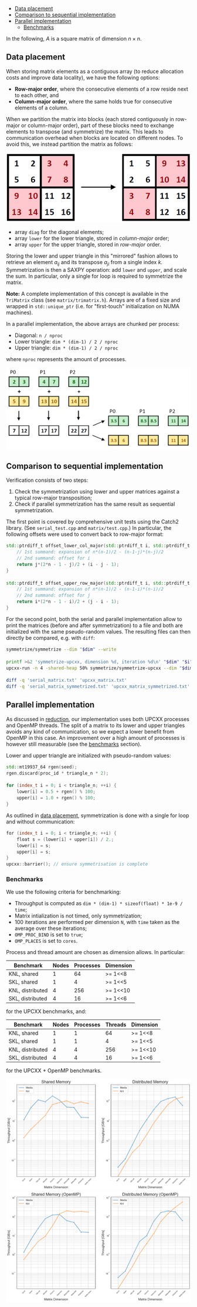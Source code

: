 - [Data placement](#data-placement)
- [Comparison to sequential implementation](#comparison-to-sequential-implementation)
- [Parallel implementation](#parallel-implementation)
  - [Benchmarks](#benchmarks)

In the following, $`A`$ is a square matrix of dimension $`n \times n`$.

## Data placement

When storing matrix elements as a contiguous array (to reduce allocation costs and improve data locality), we have the following options:

* **Row-major order**, where the consecutive elements of a row reside next to each other, and
* **Column-major order**, where the same holds true for consecutive elements of a column.

When we partition the matrix into blocks (each stored contiguously in row-major or column-major order), part of these blocks need to exchange elements to transpose (and symmetrize) the matrix. This leads to communication overhead when blocks are located on different nodes. To avoid this, we instead partition the matrix as follows:

![Block matrix](block_matrix_transposition.png)

* array `diag` for the diagonal elements;
* array `lower` for the lower triangle, stored in *column-major* order;
* array `upper` for the upper triangle, stored in *row-major* order.

Storing the lower and upper triangle in this "mirrored" fashion allows to retrieve an element $`a_{ij}`$ and its transpose $`a_{ji}`$ from a single index $`k`$. Symmetrization is then a SAXPY operation: add `lower` and `upper`, and scale the sum. In particular, only a single for loop is required to symmetrize the matrix.

**Note:** A complete implementation of this concept is available in the `TriMatrix` class (see `matrix/trimatrix.h`). Arrays are of a fixed size and wrapped in `std::unique_ptr` (i.e. for "first-touch" initialization on NUMA machines).

In a parallel implementation, the above arrays are chunked per process:

* Diagonal: `n / nproc`
* Lower triangle: `dim * (dim-1) / 2 / nproc`
* Upper triangle: `dim * (dim-1) / 2 / nproc`

where `nproc` represents the amount of processes.

![TriSym](trimatrix_symmetrization.png)

## Comparison to sequential implementation

Verification consists of two steps:
1. Check the symmetrization using lower and upper matrices against a typical row-major transposition;
2. Check if parallel symmetrization has the same result as sequential symmetrization.

The first point is covered by comprehensive unit tests using the Catch2 library. (See `serial_test.cpp` and `matrix/test.cpp`.) In particular, the following offsets were used to convert back to row-major format:
```c++
std::ptrdiff_t offset_lower_col_major(std::ptrdiff_t i, std::ptrdiff_t j, std::ptrdiff_t n) {
    // 1st summand: expansion of n*(n-1)/2 - (n-1-j)*(n-j)/2
    // 2nd summand: offset for i
    return j*(2*n - 1 - j)/2 + (i - j - 1);
}

std::ptrdiff_t offset_upper_row_major(std::ptrdiff_t i, std::ptrdiff_t j, std::ptrdiff_t n) {
    // 1st summand: expansion of n*(n-1)/2 - (n-1-i)*(n-i)/2
    // 2nd summand: offset for j
    return i*(2*n - 1 - i)/2 + (j - i - 1);
}
```

For the second point, both the serial and parallel implementation allow to print the matrices (before and after symmetrization) to a file and both are initialized with the same pseudo-random values. The resulting files can then directly be compared, e.g. with `diff`:

```bash
symmetrize/symmetrize --dim "$dim" --write

printf >&2 'symmetrize-upcxx, dimension %d, iteration %d\n' "$dim" "$i"
upcxx-run -n 4 -shared-heap 50% symmetrize/symmetrize-upcxx --dim "$dim" --write

diff -q 'serial_matrix.txt' 'upcxx_matrix.txt'
diff -q 'serial_matrix_symmetrized.txt' 'upcxx_matrix_symmetrized.txt'
```

## Parallel implementation

As discussed in [reduction](reduction#Tasks), our implementation uses both UPCXX processes and OpenMP threads. The split of a matrix to its lower and upper triangles avoids any kind of communication, so we expect a lower benefit from OpenMP in this case. An improvement over a high amount of processes is however still measurable (see the [benchmarks](#benchmarks) section).

Lower and upper triangle are initialized with pseudo-random values:
```c++
std::mt19937_64 rgen(seed);
rgen.discard(proc_id * triangle_n * 2);

for (index_t i = 0; i < triangle_n; ++i) {
    lower[i] = 0.5 + rgen() % 100;
    upper[i] = 1.0 + rgen() % 100;
}
```

As outlined in [data placement](#data-placement), symmetrization is done with a single for loop and without communication:
```c++
for (index_t i = 0; i < triangle_n; ++i) {
    float s = (lower[i] + upper[i]) / 2.;
    lower[i] = s;
    upper[i] = s;
}
upcxx::barrier(); // ensure symmetrisation is complete
```

### Benchmarks

We use the following criteria for benchmarking:

* Throughput is computed as `dim * (dim-1) * sizeof(float) * 1e-9 / time`;
* Matrix intialization is not timed, only symmetrization;
* 100 iterations are performed per dimension `N`, with `time` taken as the average over these iterations;
* `OMP_PROC_BIND` is set to `true`;
* `OMP_PLACES` is set to `cores`.

Process and thread amount are chosen as dimension allows. In particular:

| Benchmark        | Nodes | Processes | Dimension |
| ---------------- | ----- | --------- | --------- |
| KNL, shared      | 1     | 64        | >= 1<<8    |
| SKL, shared      | 1     | 4         | >= 1<<5    |
| KNL, distributed | 4     | 256       | >= 1<<10   |
| SKL, distributed | 4     | 16        | >= 1<<6    |

for the UPCXX benchmarks, and:

| Benchmark        | Nodes | Processes | Threads | Dimension |
| ---------------- | ----- | --------- | ------- | --------- |
| KNL, shared      | 1     | 1         | 64      | >= 1<<8    |
| SKL, shared      | 1     | 1         | 4       | >= 1<<5    |
| KNL, distributed | 4     | 4         | 256     | >= 1<<10   |
| SKL, distributed | 4     | 4         | 16      | >= 1<<6    |

for the UPCXX + OpenMP benchmarks.

![UPCXX](symmetrize.png)
![OpenMP](symmetrize_openmp.png)